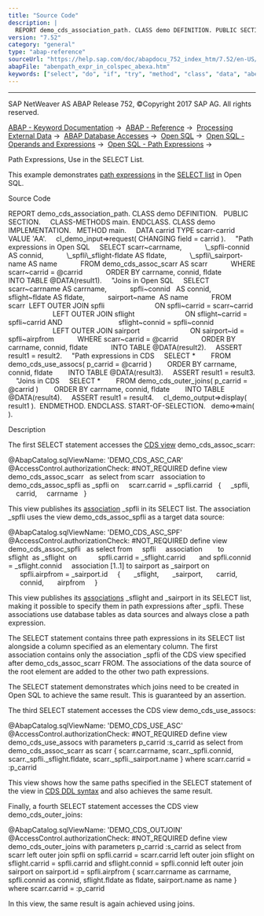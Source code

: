 ```yaml
---
title: "Source Code"
description: |
  REPORT demo_cds_association_path. CLASS demo DEFINITION. PUBLIC SECTION. CLASS-METHODS main. ENDCLASS. CLASS demo IMPLEMENTATION. METHOD main. DATA carrid TYPE scarr-carrid VALUE 'AA'. cl_demo_input=>request( CHANGING field = carrid ). 'Path expressions in Open SQL SELECT scarr~carrname, _sp
version: "7.52"
category: "general"
type: "abap-reference"
sourceUrl: "https://help.sap.com/doc/abapdocu_752_index_htm/7.52/en-US/abenpath_expr_in_colspec_abexa.htm"
abapFile: "abenpath_expr_in_colspec_abexa.htm"
keywords: ["select", "do", "if", "try", "method", "class", "data", "abenpath", "expr", "colspec", "abexa"]
---
```


* * *

SAP NetWeaver AS ABAP Release 752, ©Copyright 2017 SAP AG. All rights reserved.

[ABAP - Keyword Documentation](https://help.sap.com/doc/abapdocu_752_index_htm/7.52/en-US/abenabap.htm) →  [ABAP - Reference](https://help.sap.com/doc/abapdocu_752_index_htm/7.52/en-US/abenabap_reference.htm) →  [Processing External Data](https://help.sap.com/doc/abapdocu_752_index_htm/7.52/en-US/abenabap_language_external_data.htm) →  [ABAP Database Accesses](https://help.sap.com/doc/abapdocu_752_index_htm/7.52/en-US/abenabap_sql.htm) →  [Open SQL](https://help.sap.com/doc/abapdocu_752_index_htm/7.52/en-US/abenopensql.htm) →  [Open SQL - Operands and Expressions](https://help.sap.com/doc/abapdocu_752_index_htm/7.52/en-US/abenopen_sql_operands.htm) →  [Open SQL - Path Expressions](https://help.sap.com/doc/abapdocu_752_index_htm/7.52/en-US/abenopen_sql_path.htm) → 

Path Expressions, Use in the SELECT List.

This example demonstrates [path expressions](https://help.sap.com/doc/abapdocu_752_index_htm/7.52/en-US/abenopen_sql_path.htm) in the [SELECT list](https://help.sap.com/doc/abapdocu_752_index_htm/7.52/en-US/abapselect_list.htm) in Open SQL.

Source Code

REPORT demo\_cds\_association\_path.
CLASS demo DEFINITION.
  PUBLIC SECTION.
    CLASS-METHODS main.
ENDCLASS.
CLASS demo IMPLEMENTATION.
  METHOD main.
    DATA carrid TYPE scarr-carrid VALUE 'AA'.
    cl\_demo\_input=>request( CHANGING field = carrid ).
    "Path expressions in Open SQL
    SELECT scarr~carrname,
           \\\_spfli-connid AS connid,
           \\\_spfli\\\_sflight-fldate AS fldate,
           \\\_spfli\\\_sairport-name AS name
           FROM demo\_cds\_assoc\_scarr AS scarr
           WHERE scarr~carrid = @carrid
           ORDER BY carrname, connid, fldate
           INTO TABLE @DATA(result1).
    "Joins in Open SQL
    SELECT scarr~carrname AS carrname,
           spfli~connid   AS connid,
           sflight~fldate AS fldate,
           sairport~name  AS name
           FROM scarr  LEFT OUTER JOIN spfli
                         ON spfli~carrid = scarr~carrid
                       LEFT OUTER JOIN sflight
                         ON sflight~carrid = spfli~carrid AND
                            sflight~connid = spfli~connid
                       LEFT OUTER JOIN sairport
                         ON sairport~id = spfli~airpfrom
           WHERE scarr~carrid = @carrid
           ORDER BY carrname, connid, fldate
           INTO TABLE @DATA(result2).
    ASSERT result1 = result2.
    "Path expressions in CDS
    SELECT \*
       FROM demo\_cds\_use\_assocs( p\_carrid = @carrid )
       ORDER BY carrname, connid, fldate
       INTO TABLE @DATA(result3).
    ASSERT result1 = result3.
    "Joins in CDS
    SELECT \*
       FROM demo\_cds\_outer\_joins( p\_carrid = @carrid )
       ORDER BY carrname, connid, fldate
       INTO TABLE @DATA(result4).
    ASSERT result1 = result4.
    cl\_demo\_output=>display( result1 ).  ENDMETHOD.
ENDCLASS.
START-OF-SELECTION.
  demo=>main( ).

Description

The first SELECT statement accesses the [CDS view](https://help.sap.com/doc/abapdocu_752_index_htm/7.52/en-US/abencds_view_glosry.htm "Glossary Entry") demo\_cds\_assoc\_scarr:

@AbapCatalog.sqlViewName: 'DEMO\_CDS\_ASC\_CAR'
@AccessControl.authorizationCheck: #NOT\_REQUIRED
define view demo\_cds\_assoc\_scarr
  as select from scarr
  association to demo\_cds\_assoc\_spfli as \_spfli on
    scarr.carrid = \_spfli.carrid
  {
    \_spfli,
    carrid,
    carrname
  }

This view publishes its [association](https://help.sap.com/doc/abapdocu_752_index_htm/7.52/en-US/abencds_f1_association.htm) \_spfli in its SELECT list. The association \_spfli uses the view demo\_cds\_assoc\_spfli as a target data source:

@AbapCatalog.sqlViewName: 'DEMO\_CDS\_ASC\_SPF'
@AccessControl.authorizationCheck: #NOT\_REQUIRED
define view demo\_cds\_assoc\_spfli
  as select from
    spfli
    association        to sflight  as \_sflight  on
          spfli.carrid = \_sflight.carrid
      and spfli.connid = \_sflight.connid
    association \[1..1\] to sairport as \_sairport on
      spfli.airpfrom = \_sairport.id
    {
      \_sflight,
      \_sairport,
      carrid,
      connid,
      airpfrom
    }

This view publishes its [associations](https://help.sap.com/doc/abapdocu_752_index_htm/7.52/en-US/abencds_f1_association.htm) \_sflight and \_sairport in its SELECT list, making it possible to specify them in path expressions after \_spfli. These associations use database tables as data sources and always close a path expression.

The SELECT statement contains three path expressions in its SELECT list alongside a column specified as an elementary column. The first association contains only the association \_spfli of the CDS view specified after demo\_cds\_assoc\_scarr FROM. The associations of the data source of the root element are added to the other two path expressions.

The SELECT statement demonstrates which joins need to be created in Open SQL to achieve the same result. This is guaranteed by an assertion.

The third SELECT statement accesses the CDS view demo\_cds\_use\_assocs:

@AbapCatalog.sqlViewName: 'DEMO\_CDS\_USE\_ASC'
@AccessControl.authorizationCheck: #NOT\_REQUIRED
define view demo\_cds\_use\_assocs
with parameters
p\_carrid :s\_carrid
as select from
demo\_cds\_assoc\_scarr as scarr
{
scarr.carrname,
scarr.\_spfli.connid,
scarr.\_spfli.\_sflight.fldate,
scarr.\_spfli.\_sairport.name
}
where
scarr.carrid = :p\_carrid    

This view shows how the same paths specified in the SELECT statement of the view in [CDS DDL syntax](https://help.sap.com/doc/abapdocu_752_index_htm/7.52/en-US/abencds_f1_path_expression.htm) and also achieves the same result.

Finally, a fourth SELECT statement accesses the CDS view demo\_cds\_outer\_joins:

@AbapCatalog.sqlViewName: 'DEMO\_CDS\_OUTJOIN'
@AccessControl.authorizationCheck: #NOT\_REQUIRED
define view demo\_cds\_outer\_joins
with parameters
p\_carrid :s\_carrid
as select from
scarr
left outer join spfli on
spfli.carrid = scarr.carrid
left outer join sflight on
sflight.carrid = spfli.carrid
and sflight.connid = spfli.connid
left outer join sairport on
sairport.id = spfli.airpfrom
{
scarr.carrname as carrname,
spfli.connid as connid,
sflight.fldate as fldate,
sairport.name as name
}
where
scarr.carrid = :p\_carrid    

In this view, the same result is again achieved using joins.